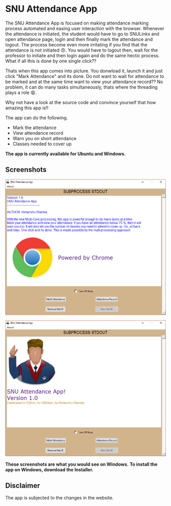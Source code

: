 # SNU Attendance App

The SNU Attendance App is focused on making attendance marking process automated and easing user interaction with the browser. Whenever the attendance is initiated, the student would have to go to SNULinks and open attendance page, login and then finally mark the attendance and logout. The process become even more irritating if you find that the attendance is not initiated :angry:. You would have to logout then, wait for the professor to initiate and then login again and do the same hectic process. What if all this is done by one single click??

Thats when this app comes into picture. You donwload it, launch it and just click "Mark Attendance" and its done. Do not want to wait for attendance to be marked and at the same time want to view your attendance record?? No problem, it can do many tasks simultaneously, thats where the threading plays a role :anguished:.

Why not have a look at the source code and convince yourself that how amazing this app is!!

The app can do the following.
* Mark the attendance
* View attendance record
* Warn you on short attendance
* Classes needed to cover up

**The app is currently available for Ubuntu and Windows.**

## Screenshots
![devnote](Images/devnote.png)

![about](Images/aboutattapp.png)


**These screenshots are what you would see on Windows.**
**To install the app on Windows, download the Installer.**

## Disclaimer
The app is subjected to the changes in the website.
